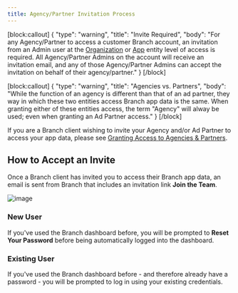 ```yaml
---
title: Agency/Partner Invitation Process
---
```

[block:callout]
{
  "type": "warning",
  "title": "Invite Required",
  "body": "For any Agency/Partner to access a customer Branch account, an invitation from an Admin user at the [Organization](/dashboard/organization-view/#adding-an-agency) or [App](/dashboard/app-view/#adding-an-agency) entity level of access is required. All Agency/Partner Admins on the account will receive an invitation email, and any of those Agency/Partner Admins can accept the invitation on behalf of their agency/partner."
}
[/block]

[block:callout]
{
  "type": "warning",
  "title": "Agencies vs. Partners",
  "body": "While the function of an agency is different than that of an ad partner, they way in which these two entities access Branch app data is the same.  When granting either of these entities access, the term "Agency" will alway be used; even when granting an Ad Partner access."
}
[/block]

If you are a Branch client wishing to invite your Agency and/or Ad Partner to access your app data, please see [Granting Access to Agencies & Partners](/dashboard/granting-access-to-agencies-partners/).

## How to Accept an Invite

Once a Branch client has invited you to access their Branch app data, an email is sent from Branch that includes an invitation link **Join the Team**.

![image](/images/pages/dashboard/invite.png)

### New User

If you've used the Branch dashboard before, you will be prompted to <notranslate>**Reset Your Password**</notranslate> before being automatically logged into the dashboard.

### Existing User

If you've used the Branch dashboard before - and therefore already have a password - you will be prompted to log in using your existing credentials.
